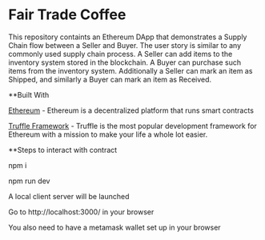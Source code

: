 # Fair Trade Coffee

This repository containts an Ethereum DApp that demonstrates a Supply Chain flow between a Seller and Buyer. The user story is similar to any commonly used supply chain process. A Seller can add items to the inventory system stored in the blockchain. A Buyer can purchase such items from the inventory system. Additionally a Seller can mark an item as Shipped, and similarly a Buyer can mark an item as Received.







**Built With

[Ethereum](https://ethereum.org/) - Ethereum is a decentralized platform that runs smart contracts

[Truffle Framework](https://www.trufflesuite.com/) - Truffle is the most popular development framework for Ethereum with a mission to make your life a whole lot easier.

**Steps to interact with contract

npm i

npm run dev

A local client server will be launched

Go to http://localhost:3000/ in your browser

You also need to have a metamask wallet set up in your browser
